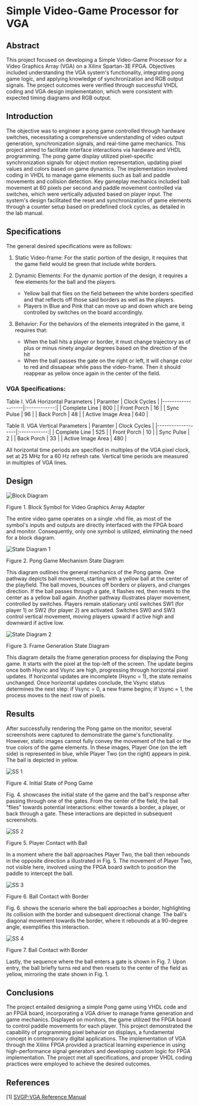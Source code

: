 # Simple Video-Game Processor for VGA
## Abstract
This project focused on developing a Simple Video-Game Processor for a Video Graphics Array (VGA) on a Xilinx Spartan-3E FPGA. Objectives included understanding the VGA system's functionality, integrating pong game logic, and applying knowledge of synchronization and RGB output signals. The project outcomes were verified through successful VHDL coding and VGA design implementation, which were consistent with expected timing diagrams and RGB output.

## Introduction 
The objective was to engineer a pong game controlled through hardware switches, necessitating a comprehensive understanding of video output generation, synchronization signals, and real-time game mechanics. This project aimed to facilitate interface interactions via hardware and VHDL programming. The pong game display utilized pixel-specific synchronization signals for object motion representation, updating pixel values and colors based on game dynamics. The implementation involved coding in VHDL to manage game elements such as ball and paddle movements and collision detection. Key gameplay mechanics included ball movement at 60 pixels per second and paddle movement controlled via switches, which were vertically adjusted based on player input. The system's design facilitated the reset and synchronization of game elements through a counter setup based on predefined clock cycles, as detailed in the lab manual.

## Specifications
The general desired specifications were as follows:
1.	Static Video-frame:
For the static portion of the design, it requires that the game field would be green that include white borders.

2.	Dynamic Elements:
For the dynamic portion of the design, it requires a few elements for the ball and the players.
     - Yellow ball that flies on the field between the white borders specified and that reflects off those said borders as well as the players.
     - Players in Blue and Pink that can move up and down which are being controlled by switches on the board accordingly.

3.	Behavior:
For the behaviors of the elements integrated in the game, it requires that:
    - When the ball hits a player or border, it must change trajectory as of plus or minus ninety angular degrees based on the direction of the hit
    - When the ball passes the gate on the right or left, it will change color to red and dissapear while pass the video-frame. Then it should reappear as yellow once again in the center of the field.

### VGA Specifications:
Table I. VGA Horizontal Parameters
| Paramter          | Clock Cycles |
|-------------------|:------------:|
| Complete Line     | 800          |
| Front Porch       | 16           |
| Sync Pulse        | 96           |
| Back Porch        | 48           |
| Active Image Area | 640          |

Table II. VGA Vertical Parameters
| Paramter          | Clock Cycles |
|-------------------|:------------:|
| Complete Line     | 525          |
| Front Porch       | 10           |
| Sync Pulse        | 2            |
| Back Porch        | 33           |
| Active Image Area | 480          |

All horizontal time periods are specified in multiples of the VGA pixel clock, set at 25 MHz for a 60 Hz refresh rate. Vertical time periods are measured in multiples of VGA lines.

## Design
![Block Diagram](Images/P1.jpg)

Figure 1. Block Symbol for Video Graphics Array Adapter 

The entire video game operates on a single .vhd file, as most of the symbol's inputs and outputs are directly interfaced with the FPGA board and monitor. Consequently, only one symbol is utilized, eliminating the need for a block diagram.

![State Diagram 1](Images/p2.jpg)

Figure 2. Pong Game Mechanism State Diagram

This diagram outlines the general mechanics of the Pong game. One pathway depicts ball movement, starting with a yellow ball at the center of the playfield. The ball moves, bounces off borders or players, and changes direction. If the ball passes through a gate, it flashes red, then resets to the center as a yellow ball again. Another pathway illustrates player movement, controlled by switches. Players remain stationary until switches SW1 (for player 1) or SW2 (for player 2) are activated. Switches SW0 and SW3 control vertical movement, moving players upward if active high and downward if active low.

![State Diagram 2](Images/p3.jpg)

Figure 3. Frame Generation State Diagram

This diagram details the frame generation process for displaying the Pong game. It starts with the pixel at the top-left of the screen. The update begins once both Hsync and Vsync are high, progressing through horizontal pixel updates. If horizontal updates are incomplete (Hsync = 1), the state remains unchanged. Once horizontal updates conclude, the Vsync status determines the next step: if Vsync = 0, a new frame begins; if Vsync = 1, the process moves to the next row of pixels.

## Results
After successfully rendering the Pong game on the monitor, several screenshots were captured to demonstrate the game's functionality. However, static images cannot fully convey the movement of the ball or the true colors of the game elements. In these images, Player One (on the left side) is represented in blue, while Player Two (on the right) appears in pink. The ball is depicted in yellow.

![SS 1](Images/p4.jpg)

Figure 4. Initial State of Pong Game

Fig. 4. showcases the initial state of the game and the ball's response after passing through one of the gates. From the center of the field, the ball "flies" towards potential interactions: either towards a border, a player, or back through a gate. These interactions are depicted in subsequent screenshots.

![SS 2](Images/p5.jpg)

Figure 5. Player Contact with Ball

In a moment where the ball approaches Player Two, the ball then rebounds in the opposite direction a illustrated in Fig. 5. The movement of Player Two, not visible here, involved using the FPGA board switch to position the paddle to intercept the ball.

![SS 3](Images/p6.jpg)

Figure 6. Ball Contact with Border

Fig. 6. shows the scenario where the ball approaches a border, highlighting its collision with the border and subsequent directional change. The ball's diagonal movement towards the border, where it rebounds at a 90-degree angle, exemplifies this interaction.

![SS 4](Images/p7.jpg)

Figure 7. Ball Contact with Border

Lastly, the sequence where the ball enters a gate is shown in Fig. 7. Upon entry, the ball briefly turns red and then resets to the center of the field as yellow, mirroring the state shown in Fig. 1.


## Conclusions

The project entailed designing a simple Pong game using VHDL code and an FPGA board, incorporating a VGA driver to manage frame generation and game mechanics. Displayed on monitors, the game utilized the FPGA board to control paddle movements for each player. This project demonstrated the capability of programming pixel behavior on displays, a fundamental concept in contemporary digital applications. The implementation of VGA through the Xilinx FPGA provided a practical learning experience in using high-performance signal generators and developing custom logic for FPGA implementation. The project met all specifications, and proper VHDL coding practices were employed to achieve the desired outcomes.

## **References**
[1] [SVGP-VGA Reference Manual](https://www.ecb.torontomu.ca/~lkirisch/ele758/labs/SimpleVideoGame[11-11-11].pdf)
